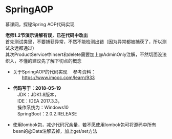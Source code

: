 # SpringAOP
慕课网，探秘Spring AOP代码实现<br/>

**老师1.2节演示讲解有误，已在代码中改出**<br/>
首先测试类里，不要捕获异常，不然不能检测出错（因为异常都被捕获了，所以测试永远都通过）<br/>
其次ProductService中insert和delete需要加上@AdminOnly注解，不然切面没法织入，不懂的建议先了解下切点的概念<br/>

- 关于SpringAOP的代码实现
&emsp;参考资料：<br/>
&emsp;&emsp;https://www.imooc.com/learn/933<br/>

- **代码写于：2018-05-19**<br/>
  &emsp;JDK：JDK1.8版本，<br/>
  &emsp;IDE：IDEA 2017.3.3，<br/>
  &emsp;操作系统为：Windows10<br/>
  &emsp;SpringBoot：2.0.2.RELEASE<br/>
  
- 使用lombok包，减少代码冗余量，若不愿使用lombok包可将源码中所有bean的@Data注解去掉，加上get/set方法<br/>
